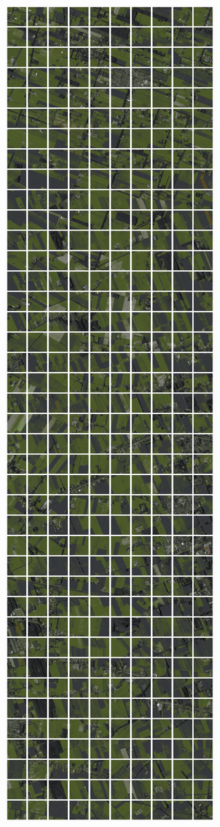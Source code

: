 <html>
<div>
<img src="https://github.com/HakkaTjakka/NL_TILE_MAP/blob/main/18/643/-1053/r.6430.-10530.png" height="44" width="44">
<img src="https://github.com/HakkaTjakka/NL_TILE_MAP/blob/main/18/643/-1053/r.6431.-10530.png" height="44" width="44">
<img src="https://github.com/HakkaTjakka/NL_TILE_MAP/blob/main/18/643/-1053/r.6432.-10530.png" height="44" width="44">
<img src="https://github.com/HakkaTjakka/NL_TILE_MAP/blob/main/18/643/-1053/r.6433.-10530.png" height="44" width="44">
<img src="https://github.com/HakkaTjakka/NL_TILE_MAP/blob/main/18/643/-1053/r.6434.-10530.png" height="44" width="44">
<img src="https://github.com/HakkaTjakka/NL_TILE_MAP/blob/main/18/643/-1053/r.6435.-10530.png" height="44" width="44">
<img src="https://github.com/HakkaTjakka/NL_TILE_MAP/blob/main/18/643/-1053/r.6436.-10530.png" height="44" width="44">
<img src="https://github.com/HakkaTjakka/NL_TILE_MAP/blob/main/18/643/-1053/r.6437.-10530.png" height="44" width="44">
<img src="https://github.com/HakkaTjakka/NL_TILE_MAP/blob/main/18/643/-1053/r.6438.-10530.png" height="44" width="44">
<img src="https://github.com/HakkaTjakka/NL_TILE_MAP/blob/main/18/643/-1053/r.6439.-10530.png" height="44" width="44">
<img src="https://github.com/HakkaTjakka/NL_TILE_MAP/blob/main/18/644/-1053/r.6440.-10530.png" height="44" width="44">
<img src="https://github.com/HakkaTjakka/NL_TILE_MAP/blob/main/18/644/-1053/r.6441.-10530.png" height="44" width="44">
<img src="https://github.com/HakkaTjakka/NL_TILE_MAP/blob/main/18/644/-1053/r.6442.-10530.png" height="44" width="44">
<img src="https://github.com/HakkaTjakka/NL_TILE_MAP/blob/main/18/644/-1053/r.6443.-10530.png" height="44" width="44">
<img src="https://github.com/HakkaTjakka/NL_TILE_MAP/blob/main/18/644/-1053/r.6444.-10530.png" height="44" width="44">
<img src="https://github.com/HakkaTjakka/NL_TILE_MAP/blob/main/18/644/-1053/r.6445.-10530.png" height="44" width="44">
<img src="https://github.com/HakkaTjakka/NL_TILE_MAP/blob/main/18/644/-1053/r.6446.-10530.png" height="44" width="44">
<img src="https://github.com/HakkaTjakka/NL_TILE_MAP/blob/main/18/644/-1053/r.6447.-10530.png" height="44" width="44">
<img src="https://github.com/HakkaTjakka/NL_TILE_MAP/blob/main/18/644/-1053/r.6448.-10530.png" height="44" width="44">
<img src="https://github.com/HakkaTjakka/NL_TILE_MAP/blob/main/18/644/-1053/r.6449.-10530.png" height="44" width="44">
<br>
<img src="https://github.com/HakkaTjakka/NL_TILE_MAP/blob/main/18/643/-1053/r.6430.-10529.png" height="44" width="44">
<img src="https://github.com/HakkaTjakka/NL_TILE_MAP/blob/main/18/643/-1053/r.6431.-10529.png" height="44" width="44">
<img src="https://github.com/HakkaTjakka/NL_TILE_MAP/blob/main/18/643/-1053/r.6432.-10529.png" height="44" width="44">
<img src="https://github.com/HakkaTjakka/NL_TILE_MAP/blob/main/18/643/-1053/r.6433.-10529.png" height="44" width="44">
<img src="https://github.com/HakkaTjakka/NL_TILE_MAP/blob/main/18/643/-1053/r.6434.-10529.png" height="44" width="44">
<img src="https://github.com/HakkaTjakka/NL_TILE_MAP/blob/main/18/643/-1053/r.6435.-10529.png" height="44" width="44">
<img src="https://github.com/HakkaTjakka/NL_TILE_MAP/blob/main/18/643/-1053/r.6436.-10529.png" height="44" width="44">
<img src="https://github.com/HakkaTjakka/NL_TILE_MAP/blob/main/18/643/-1053/r.6437.-10529.png" height="44" width="44">
<img src="https://github.com/HakkaTjakka/NL_TILE_MAP/blob/main/18/643/-1053/r.6438.-10529.png" height="44" width="44">
<img src="https://github.com/HakkaTjakka/NL_TILE_MAP/blob/main/18/643/-1053/r.6439.-10529.png" height="44" width="44">
<img src="https://github.com/HakkaTjakka/NL_TILE_MAP/blob/main/18/644/-1053/r.6440.-10529.png" height="44" width="44">
<img src="https://github.com/HakkaTjakka/NL_TILE_MAP/blob/main/18/644/-1053/r.6441.-10529.png" height="44" width="44">
<img src="https://github.com/HakkaTjakka/NL_TILE_MAP/blob/main/18/644/-1053/r.6442.-10529.png" height="44" width="44">
<img src="https://github.com/HakkaTjakka/NL_TILE_MAP/blob/main/18/644/-1053/r.6443.-10529.png" height="44" width="44">
<img src="https://github.com/HakkaTjakka/NL_TILE_MAP/blob/main/18/644/-1053/r.6444.-10529.png" height="44" width="44">
<img src="https://github.com/HakkaTjakka/NL_TILE_MAP/blob/main/18/644/-1053/r.6445.-10529.png" height="44" width="44">
<img src="https://github.com/HakkaTjakka/NL_TILE_MAP/blob/main/18/644/-1053/r.6446.-10529.png" height="44" width="44">
<img src="https://github.com/HakkaTjakka/NL_TILE_MAP/blob/main/18/644/-1053/r.6447.-10529.png" height="44" width="44">
<img src="https://github.com/HakkaTjakka/NL_TILE_MAP/blob/main/18/644/-1053/r.6448.-10529.png" height="44" width="44">
<img src="https://github.com/HakkaTjakka/NL_TILE_MAP/blob/main/18/644/-1053/r.6449.-10529.png" height="44" width="44">
<br>
<img src="https://github.com/HakkaTjakka/NL_TILE_MAP/blob/main/18/643/-1053/r.6430.-10528.png" height="44" width="44">
<img src="https://github.com/HakkaTjakka/NL_TILE_MAP/blob/main/18/643/-1053/r.6431.-10528.png" height="44" width="44">
<img src="https://github.com/HakkaTjakka/NL_TILE_MAP/blob/main/18/643/-1053/r.6432.-10528.png" height="44" width="44">
<img src="https://github.com/HakkaTjakka/NL_TILE_MAP/blob/main/18/643/-1053/r.6433.-10528.png" height="44" width="44">
<img src="https://github.com/HakkaTjakka/NL_TILE_MAP/blob/main/18/643/-1053/r.6434.-10528.png" height="44" width="44">
<img src="https://github.com/HakkaTjakka/NL_TILE_MAP/blob/main/18/643/-1053/r.6435.-10528.png" height="44" width="44">
<img src="https://github.com/HakkaTjakka/NL_TILE_MAP/blob/main/18/643/-1053/r.6436.-10528.png" height="44" width="44">
<img src="https://github.com/HakkaTjakka/NL_TILE_MAP/blob/main/18/643/-1053/r.6437.-10528.png" height="44" width="44">
<img src="https://github.com/HakkaTjakka/NL_TILE_MAP/blob/main/18/643/-1053/r.6438.-10528.png" height="44" width="44">
<img src="https://github.com/HakkaTjakka/NL_TILE_MAP/blob/main/18/643/-1053/r.6439.-10528.png" height="44" width="44">
<img src="https://github.com/HakkaTjakka/NL_TILE_MAP/blob/main/18/644/-1053/r.6440.-10528.png" height="44" width="44">
<img src="https://github.com/HakkaTjakka/NL_TILE_MAP/blob/main/18/644/-1053/r.6441.-10528.png" height="44" width="44">
<img src="https://github.com/HakkaTjakka/NL_TILE_MAP/blob/main/18/644/-1053/r.6442.-10528.png" height="44" width="44">
<img src="https://github.com/HakkaTjakka/NL_TILE_MAP/blob/main/18/644/-1053/r.6443.-10528.png" height="44" width="44">
<img src="https://github.com/HakkaTjakka/NL_TILE_MAP/blob/main/18/644/-1053/r.6444.-10528.png" height="44" width="44">
<img src="https://github.com/HakkaTjakka/NL_TILE_MAP/blob/main/18/644/-1053/r.6445.-10528.png" height="44" width="44">
<img src="https://github.com/HakkaTjakka/NL_TILE_MAP/blob/main/18/644/-1053/r.6446.-10528.png" height="44" width="44">
<img src="https://github.com/HakkaTjakka/NL_TILE_MAP/blob/main/18/644/-1053/r.6447.-10528.png" height="44" width="44">
<img src="https://github.com/HakkaTjakka/NL_TILE_MAP/blob/main/18/644/-1053/r.6448.-10528.png" height="44" width="44">
<img src="https://github.com/HakkaTjakka/NL_TILE_MAP/blob/main/18/644/-1053/r.6449.-10528.png" height="44" width="44">
<br>
<img src="https://github.com/HakkaTjakka/NL_TILE_MAP/blob/main/18/643/-1053/r.6430.-10527.png" height="44" width="44">
<img src="https://github.com/HakkaTjakka/NL_TILE_MAP/blob/main/18/643/-1053/r.6431.-10527.png" height="44" width="44">
<img src="https://github.com/HakkaTjakka/NL_TILE_MAP/blob/main/18/643/-1053/r.6432.-10527.png" height="44" width="44">
<img src="https://github.com/HakkaTjakka/NL_TILE_MAP/blob/main/18/643/-1053/r.6433.-10527.png" height="44" width="44">
<img src="https://github.com/HakkaTjakka/NL_TILE_MAP/blob/main/18/643/-1053/r.6434.-10527.png" height="44" width="44">
<img src="https://github.com/HakkaTjakka/NL_TILE_MAP/blob/main/18/643/-1053/r.6435.-10527.png" height="44" width="44">
<img src="https://github.com/HakkaTjakka/NL_TILE_MAP/blob/main/18/643/-1053/r.6436.-10527.png" height="44" width="44">
<img src="https://github.com/HakkaTjakka/NL_TILE_MAP/blob/main/18/643/-1053/r.6437.-10527.png" height="44" width="44">
<img src="https://github.com/HakkaTjakka/NL_TILE_MAP/blob/main/18/643/-1053/r.6438.-10527.png" height="44" width="44">
<img src="https://github.com/HakkaTjakka/NL_TILE_MAP/blob/main/18/643/-1053/r.6439.-10527.png" height="44" width="44">
<img src="https://github.com/HakkaTjakka/NL_TILE_MAP/blob/main/18/644/-1053/r.6440.-10527.png" height="44" width="44">
<img src="https://github.com/HakkaTjakka/NL_TILE_MAP/blob/main/18/644/-1053/r.6441.-10527.png" height="44" width="44">
<img src="https://github.com/HakkaTjakka/NL_TILE_MAP/blob/main/18/644/-1053/r.6442.-10527.png" height="44" width="44">
<img src="https://github.com/HakkaTjakka/NL_TILE_MAP/blob/main/18/644/-1053/r.6443.-10527.png" height="44" width="44">
<img src="https://github.com/HakkaTjakka/NL_TILE_MAP/blob/main/18/644/-1053/r.6444.-10527.png" height="44" width="44">
<img src="https://github.com/HakkaTjakka/NL_TILE_MAP/blob/main/18/644/-1053/r.6445.-10527.png" height="44" width="44">
<img src="https://github.com/HakkaTjakka/NL_TILE_MAP/blob/main/18/644/-1053/r.6446.-10527.png" height="44" width="44">
<img src="https://github.com/HakkaTjakka/NL_TILE_MAP/blob/main/18/644/-1053/r.6447.-10527.png" height="44" width="44">
<img src="https://github.com/HakkaTjakka/NL_TILE_MAP/blob/main/18/644/-1053/r.6448.-10527.png" height="44" width="44">
<img src="https://github.com/HakkaTjakka/NL_TILE_MAP/blob/main/18/644/-1053/r.6449.-10527.png" height="44" width="44">
<br>
<img src="https://github.com/HakkaTjakka/NL_TILE_MAP/blob/main/18/643/-1053/r.6430.-10526.png" height="44" width="44">
<img src="https://github.com/HakkaTjakka/NL_TILE_MAP/blob/main/18/643/-1053/r.6431.-10526.png" height="44" width="44">
<img src="https://github.com/HakkaTjakka/NL_TILE_MAP/blob/main/18/643/-1053/r.6432.-10526.png" height="44" width="44">
<img src="https://github.com/HakkaTjakka/NL_TILE_MAP/blob/main/18/643/-1053/r.6433.-10526.png" height="44" width="44">
<img src="https://github.com/HakkaTjakka/NL_TILE_MAP/blob/main/18/643/-1053/r.6434.-10526.png" height="44" width="44">
<img src="https://github.com/HakkaTjakka/NL_TILE_MAP/blob/main/18/643/-1053/r.6435.-10526.png" height="44" width="44">
<img src="https://github.com/HakkaTjakka/NL_TILE_MAP/blob/main/18/643/-1053/r.6436.-10526.png" height="44" width="44">
<img src="https://github.com/HakkaTjakka/NL_TILE_MAP/blob/main/18/643/-1053/r.6437.-10526.png" height="44" width="44">
<img src="https://github.com/HakkaTjakka/NL_TILE_MAP/blob/main/18/643/-1053/r.6438.-10526.png" height="44" width="44">
<img src="https://github.com/HakkaTjakka/NL_TILE_MAP/blob/main/18/643/-1053/r.6439.-10526.png" height="44" width="44">
<img src="https://github.com/HakkaTjakka/NL_TILE_MAP/blob/main/18/644/-1053/r.6440.-10526.png" height="44" width="44">
<img src="https://github.com/HakkaTjakka/NL_TILE_MAP/blob/main/18/644/-1053/r.6441.-10526.png" height="44" width="44">
<img src="https://github.com/HakkaTjakka/NL_TILE_MAP/blob/main/18/644/-1053/r.6442.-10526.png" height="44" width="44">
<img src="https://github.com/HakkaTjakka/NL_TILE_MAP/blob/main/18/644/-1053/r.6443.-10526.png" height="44" width="44">
<img src="https://github.com/HakkaTjakka/NL_TILE_MAP/blob/main/18/644/-1053/r.6444.-10526.png" height="44" width="44">
<img src="https://github.com/HakkaTjakka/NL_TILE_MAP/blob/main/18/644/-1053/r.6445.-10526.png" height="44" width="44">
<img src="https://github.com/HakkaTjakka/NL_TILE_MAP/blob/main/18/644/-1053/r.6446.-10526.png" height="44" width="44">
<img src="https://github.com/HakkaTjakka/NL_TILE_MAP/blob/main/18/644/-1053/r.6447.-10526.png" height="44" width="44">
<img src="https://github.com/HakkaTjakka/NL_TILE_MAP/blob/main/18/644/-1053/r.6448.-10526.png" height="44" width="44">
<img src="https://github.com/HakkaTjakka/NL_TILE_MAP/blob/main/18/644/-1053/r.6449.-10526.png" height="44" width="44">
<br>
<img src="https://github.com/HakkaTjakka/NL_TILE_MAP/blob/main/18/643/-1053/r.6430.-10525.png" height="44" width="44">
<img src="https://github.com/HakkaTjakka/NL_TILE_MAP/blob/main/18/643/-1053/r.6431.-10525.png" height="44" width="44">
<img src="https://github.com/HakkaTjakka/NL_TILE_MAP/blob/main/18/643/-1053/r.6432.-10525.png" height="44" width="44">
<img src="https://github.com/HakkaTjakka/NL_TILE_MAP/blob/main/18/643/-1053/r.6433.-10525.png" height="44" width="44">
<img src="https://github.com/HakkaTjakka/NL_TILE_MAP/blob/main/18/643/-1053/r.6434.-10525.png" height="44" width="44">
<img src="https://github.com/HakkaTjakka/NL_TILE_MAP/blob/main/18/643/-1053/r.6435.-10525.png" height="44" width="44">
<img src="https://github.com/HakkaTjakka/NL_TILE_MAP/blob/main/18/643/-1053/r.6436.-10525.png" height="44" width="44">
<img src="https://github.com/HakkaTjakka/NL_TILE_MAP/blob/main/18/643/-1053/r.6437.-10525.png" height="44" width="44">
<img src="https://github.com/HakkaTjakka/NL_TILE_MAP/blob/main/18/643/-1053/r.6438.-10525.png" height="44" width="44">
<img src="https://github.com/HakkaTjakka/NL_TILE_MAP/blob/main/18/643/-1053/r.6439.-10525.png" height="44" width="44">
<img src="https://github.com/HakkaTjakka/NL_TILE_MAP/blob/main/18/644/-1053/r.6440.-10525.png" height="44" width="44">
<img src="https://github.com/HakkaTjakka/NL_TILE_MAP/blob/main/18/644/-1053/r.6441.-10525.png" height="44" width="44">
<img src="https://github.com/HakkaTjakka/NL_TILE_MAP/blob/main/18/644/-1053/r.6442.-10525.png" height="44" width="44">
<img src="https://github.com/HakkaTjakka/NL_TILE_MAP/blob/main/18/644/-1053/r.6443.-10525.png" height="44" width="44">
<img src="https://github.com/HakkaTjakka/NL_TILE_MAP/blob/main/18/644/-1053/r.6444.-10525.png" height="44" width="44">
<img src="https://github.com/HakkaTjakka/NL_TILE_MAP/blob/main/18/644/-1053/r.6445.-10525.png" height="44" width="44">
<img src="https://github.com/HakkaTjakka/NL_TILE_MAP/blob/main/18/644/-1053/r.6446.-10525.png" height="44" width="44">
<img src="https://github.com/HakkaTjakka/NL_TILE_MAP/blob/main/18/644/-1053/r.6447.-10525.png" height="44" width="44">
<img src="https://github.com/HakkaTjakka/NL_TILE_MAP/blob/main/18/644/-1053/r.6448.-10525.png" height="44" width="44">
<img src="https://github.com/HakkaTjakka/NL_TILE_MAP/blob/main/18/644/-1053/r.6449.-10525.png" height="44" width="44">
<br>
<img src="https://github.com/HakkaTjakka/NL_TILE_MAP/blob/main/18/643/-1053/r.6430.-10524.png" height="44" width="44">
<img src="https://github.com/HakkaTjakka/NL_TILE_MAP/blob/main/18/643/-1053/r.6431.-10524.png" height="44" width="44">
<img src="https://github.com/HakkaTjakka/NL_TILE_MAP/blob/main/18/643/-1053/r.6432.-10524.png" height="44" width="44">
<img src="https://github.com/HakkaTjakka/NL_TILE_MAP/blob/main/18/643/-1053/r.6433.-10524.png" height="44" width="44">
<img src="https://github.com/HakkaTjakka/NL_TILE_MAP/blob/main/18/643/-1053/r.6434.-10524.png" height="44" width="44">
<img src="https://github.com/HakkaTjakka/NL_TILE_MAP/blob/main/18/643/-1053/r.6435.-10524.png" height="44" width="44">
<img src="https://github.com/HakkaTjakka/NL_TILE_MAP/blob/main/18/643/-1053/r.6436.-10524.png" height="44" width="44">
<img src="https://github.com/HakkaTjakka/NL_TILE_MAP/blob/main/18/643/-1053/r.6437.-10524.png" height="44" width="44">
<img src="https://github.com/HakkaTjakka/NL_TILE_MAP/blob/main/18/643/-1053/r.6438.-10524.png" height="44" width="44">
<img src="https://github.com/HakkaTjakka/NL_TILE_MAP/blob/main/18/643/-1053/r.6439.-10524.png" height="44" width="44">
<img src="https://github.com/HakkaTjakka/NL_TILE_MAP/blob/main/18/644/-1053/r.6440.-10524.png" height="44" width="44">
<img src="https://github.com/HakkaTjakka/NL_TILE_MAP/blob/main/18/644/-1053/r.6441.-10524.png" height="44" width="44">
<img src="https://github.com/HakkaTjakka/NL_TILE_MAP/blob/main/18/644/-1053/r.6442.-10524.png" height="44" width="44">
<img src="https://github.com/HakkaTjakka/NL_TILE_MAP/blob/main/18/644/-1053/r.6443.-10524.png" height="44" width="44">
<img src="https://github.com/HakkaTjakka/NL_TILE_MAP/blob/main/18/644/-1053/r.6444.-10524.png" height="44" width="44">
<img src="https://github.com/HakkaTjakka/NL_TILE_MAP/blob/main/18/644/-1053/r.6445.-10524.png" height="44" width="44">
<img src="https://github.com/HakkaTjakka/NL_TILE_MAP/blob/main/18/644/-1053/r.6446.-10524.png" height="44" width="44">
<img src="https://github.com/HakkaTjakka/NL_TILE_MAP/blob/main/18/644/-1053/r.6447.-10524.png" height="44" width="44">
<img src="https://github.com/HakkaTjakka/NL_TILE_MAP/blob/main/18/644/-1053/r.6448.-10524.png" height="44" width="44">
<img src="https://github.com/HakkaTjakka/NL_TILE_MAP/blob/main/18/644/-1053/r.6449.-10524.png" height="44" width="44">
<br>
<img src="https://github.com/HakkaTjakka/NL_TILE_MAP/blob/main/18/643/-1053/r.6430.-10523.png" height="44" width="44">
<img src="https://github.com/HakkaTjakka/NL_TILE_MAP/blob/main/18/643/-1053/r.6431.-10523.png" height="44" width="44">
<img src="https://github.com/HakkaTjakka/NL_TILE_MAP/blob/main/18/643/-1053/r.6432.-10523.png" height="44" width="44">
<img src="https://github.com/HakkaTjakka/NL_TILE_MAP/blob/main/18/643/-1053/r.6433.-10523.png" height="44" width="44">
<img src="https://github.com/HakkaTjakka/NL_TILE_MAP/blob/main/18/643/-1053/r.6434.-10523.png" height="44" width="44">
<img src="https://github.com/HakkaTjakka/NL_TILE_MAP/blob/main/18/643/-1053/r.6435.-10523.png" height="44" width="44">
<img src="https://github.com/HakkaTjakka/NL_TILE_MAP/blob/main/18/643/-1053/r.6436.-10523.png" height="44" width="44">
<img src="https://github.com/HakkaTjakka/NL_TILE_MAP/blob/main/18/643/-1053/r.6437.-10523.png" height="44" width="44">
<img src="https://github.com/HakkaTjakka/NL_TILE_MAP/blob/main/18/643/-1053/r.6438.-10523.png" height="44" width="44">
<img src="https://github.com/HakkaTjakka/NL_TILE_MAP/blob/main/18/643/-1053/r.6439.-10523.png" height="44" width="44">
<img src="https://github.com/HakkaTjakka/NL_TILE_MAP/blob/main/18/644/-1053/r.6440.-10523.png" height="44" width="44">
<img src="https://github.com/HakkaTjakka/NL_TILE_MAP/blob/main/18/644/-1053/r.6441.-10523.png" height="44" width="44">
<img src="https://github.com/HakkaTjakka/NL_TILE_MAP/blob/main/18/644/-1053/r.6442.-10523.png" height="44" width="44">
<img src="https://github.com/HakkaTjakka/NL_TILE_MAP/blob/main/18/644/-1053/r.6443.-10523.png" height="44" width="44">
<img src="https://github.com/HakkaTjakka/NL_TILE_MAP/blob/main/18/644/-1053/r.6444.-10523.png" height="44" width="44">
<img src="https://github.com/HakkaTjakka/NL_TILE_MAP/blob/main/18/644/-1053/r.6445.-10523.png" height="44" width="44">
<img src="https://github.com/HakkaTjakka/NL_TILE_MAP/blob/main/18/644/-1053/r.6446.-10523.png" height="44" width="44">
<img src="https://github.com/HakkaTjakka/NL_TILE_MAP/blob/main/18/644/-1053/r.6447.-10523.png" height="44" width="44">
<img src="https://github.com/HakkaTjakka/NL_TILE_MAP/blob/main/18/644/-1053/r.6448.-10523.png" height="44" width="44">
<img src="https://github.com/HakkaTjakka/NL_TILE_MAP/blob/main/18/644/-1053/r.6449.-10523.png" height="44" width="44">
<br>
<img src="https://github.com/HakkaTjakka/NL_TILE_MAP/blob/main/18/643/-1053/r.6430.-10522.png" height="44" width="44">
<img src="https://github.com/HakkaTjakka/NL_TILE_MAP/blob/main/18/643/-1053/r.6431.-10522.png" height="44" width="44">
<img src="https://github.com/HakkaTjakka/NL_TILE_MAP/blob/main/18/643/-1053/r.6432.-10522.png" height="44" width="44">
<img src="https://github.com/HakkaTjakka/NL_TILE_MAP/blob/main/18/643/-1053/r.6433.-10522.png" height="44" width="44">
<img src="https://github.com/HakkaTjakka/NL_TILE_MAP/blob/main/18/643/-1053/r.6434.-10522.png" height="44" width="44">
<img src="https://github.com/HakkaTjakka/NL_TILE_MAP/blob/main/18/643/-1053/r.6435.-10522.png" height="44" width="44">
<img src="https://github.com/HakkaTjakka/NL_TILE_MAP/blob/main/18/643/-1053/r.6436.-10522.png" height="44" width="44">
<img src="https://github.com/HakkaTjakka/NL_TILE_MAP/blob/main/18/643/-1053/r.6437.-10522.png" height="44" width="44">
<img src="https://github.com/HakkaTjakka/NL_TILE_MAP/blob/main/18/643/-1053/r.6438.-10522.png" height="44" width="44">
<img src="https://github.com/HakkaTjakka/NL_TILE_MAP/blob/main/18/643/-1053/r.6439.-10522.png" height="44" width="44">
<img src="https://github.com/HakkaTjakka/NL_TILE_MAP/blob/main/18/644/-1053/r.6440.-10522.png" height="44" width="44">
<img src="https://github.com/HakkaTjakka/NL_TILE_MAP/blob/main/18/644/-1053/r.6441.-10522.png" height="44" width="44">
<img src="https://github.com/HakkaTjakka/NL_TILE_MAP/blob/main/18/644/-1053/r.6442.-10522.png" height="44" width="44">
<img src="https://github.com/HakkaTjakka/NL_TILE_MAP/blob/main/18/644/-1053/r.6443.-10522.png" height="44" width="44">
<img src="https://github.com/HakkaTjakka/NL_TILE_MAP/blob/main/18/644/-1053/r.6444.-10522.png" height="44" width="44">
<img src="https://github.com/HakkaTjakka/NL_TILE_MAP/blob/main/18/644/-1053/r.6445.-10522.png" height="44" width="44">
<img src="https://github.com/HakkaTjakka/NL_TILE_MAP/blob/main/18/644/-1053/r.6446.-10522.png" height="44" width="44">
<img src="https://github.com/HakkaTjakka/NL_TILE_MAP/blob/main/18/644/-1053/r.6447.-10522.png" height="44" width="44">
<img src="https://github.com/HakkaTjakka/NL_TILE_MAP/blob/main/18/644/-1053/r.6448.-10522.png" height="44" width="44">
<img src="https://github.com/HakkaTjakka/NL_TILE_MAP/blob/main/18/644/-1053/r.6449.-10522.png" height="44" width="44">
<br>
<img src="https://github.com/HakkaTjakka/NL_TILE_MAP/blob/main/18/643/-1053/r.6430.-10521.png" height="44" width="44">
<img src="https://github.com/HakkaTjakka/NL_TILE_MAP/blob/main/18/643/-1053/r.6431.-10521.png" height="44" width="44">
<img src="https://github.com/HakkaTjakka/NL_TILE_MAP/blob/main/18/643/-1053/r.6432.-10521.png" height="44" width="44">
<img src="https://github.com/HakkaTjakka/NL_TILE_MAP/blob/main/18/643/-1053/r.6433.-10521.png" height="44" width="44">
<img src="https://github.com/HakkaTjakka/NL_TILE_MAP/blob/main/18/643/-1053/r.6434.-10521.png" height="44" width="44">
<img src="https://github.com/HakkaTjakka/NL_TILE_MAP/blob/main/18/643/-1053/r.6435.-10521.png" height="44" width="44">
<img src="https://github.com/HakkaTjakka/NL_TILE_MAP/blob/main/18/643/-1053/r.6436.-10521.png" height="44" width="44">
<img src="https://github.com/HakkaTjakka/NL_TILE_MAP/blob/main/18/643/-1053/r.6437.-10521.png" height="44" width="44">
<img src="https://github.com/HakkaTjakka/NL_TILE_MAP/blob/main/18/643/-1053/r.6438.-10521.png" height="44" width="44">
<img src="https://github.com/HakkaTjakka/NL_TILE_MAP/blob/main/18/643/-1053/r.6439.-10521.png" height="44" width="44">
<img src="https://github.com/HakkaTjakka/NL_TILE_MAP/blob/main/18/644/-1053/r.6440.-10521.png" height="44" width="44">
<img src="https://github.com/HakkaTjakka/NL_TILE_MAP/blob/main/18/644/-1053/r.6441.-10521.png" height="44" width="44">
<img src="https://github.com/HakkaTjakka/NL_TILE_MAP/blob/main/18/644/-1053/r.6442.-10521.png" height="44" width="44">
<img src="https://github.com/HakkaTjakka/NL_TILE_MAP/blob/main/18/644/-1053/r.6443.-10521.png" height="44" width="44">
<img src="https://github.com/HakkaTjakka/NL_TILE_MAP/blob/main/18/644/-1053/r.6444.-10521.png" height="44" width="44">
<img src="https://github.com/HakkaTjakka/NL_TILE_MAP/blob/main/18/644/-1053/r.6445.-10521.png" height="44" width="44">
<img src="https://github.com/HakkaTjakka/NL_TILE_MAP/blob/main/18/644/-1053/r.6446.-10521.png" height="44" width="44">
<img src="https://github.com/HakkaTjakka/NL_TILE_MAP/blob/main/18/644/-1053/r.6447.-10521.png" height="44" width="44">
<img src="https://github.com/HakkaTjakka/NL_TILE_MAP/blob/main/18/644/-1053/r.6448.-10521.png" height="44" width="44">
<img src="https://github.com/HakkaTjakka/NL_TILE_MAP/blob/main/18/644/-1053/r.6449.-10521.png" height="44" width="44">
<br>
<img src="https://github.com/HakkaTjakka/NL_TILE_MAP/blob/main/18/643/-1052/r.6430.-10520.png" height="44" width="44">
<img src="https://github.com/HakkaTjakka/NL_TILE_MAP/blob/main/18/643/-1052/r.6431.-10520.png" height="44" width="44">
<img src="https://github.com/HakkaTjakka/NL_TILE_MAP/blob/main/18/643/-1052/r.6432.-10520.png" height="44" width="44">
<img src="https://github.com/HakkaTjakka/NL_TILE_MAP/blob/main/18/643/-1052/r.6433.-10520.png" height="44" width="44">
<img src="https://github.com/HakkaTjakka/NL_TILE_MAP/blob/main/18/643/-1052/r.6434.-10520.png" height="44" width="44">
<img src="https://github.com/HakkaTjakka/NL_TILE_MAP/blob/main/18/643/-1052/r.6435.-10520.png" height="44" width="44">
<img src="https://github.com/HakkaTjakka/NL_TILE_MAP/blob/main/18/643/-1052/r.6436.-10520.png" height="44" width="44">
<img src="https://github.com/HakkaTjakka/NL_TILE_MAP/blob/main/18/643/-1052/r.6437.-10520.png" height="44" width="44">
<img src="https://github.com/HakkaTjakka/NL_TILE_MAP/blob/main/18/643/-1052/r.6438.-10520.png" height="44" width="44">
<img src="https://github.com/HakkaTjakka/NL_TILE_MAP/blob/main/18/643/-1052/r.6439.-10520.png" height="44" width="44">
<img src="https://github.com/HakkaTjakka/NL_TILE_MAP/blob/main/18/644/-1052/r.6440.-10520.png" height="44" width="44">
<img src="https://github.com/HakkaTjakka/NL_TILE_MAP/blob/main/18/644/-1052/r.6441.-10520.png" height="44" width="44">
<img src="https://github.com/HakkaTjakka/NL_TILE_MAP/blob/main/18/644/-1052/r.6442.-10520.png" height="44" width="44">
<img src="https://github.com/HakkaTjakka/NL_TILE_MAP/blob/main/18/644/-1052/r.6443.-10520.png" height="44" width="44">
<img src="https://github.com/HakkaTjakka/NL_TILE_MAP/blob/main/18/644/-1052/r.6444.-10520.png" height="44" width="44">
<img src="https://github.com/HakkaTjakka/NL_TILE_MAP/blob/main/18/644/-1052/r.6445.-10520.png" height="44" width="44">
<img src="https://github.com/HakkaTjakka/NL_TILE_MAP/blob/main/18/644/-1052/r.6446.-10520.png" height="44" width="44">
<img src="https://github.com/HakkaTjakka/NL_TILE_MAP/blob/main/18/644/-1052/r.6447.-10520.png" height="44" width="44">
<img src="https://github.com/HakkaTjakka/NL_TILE_MAP/blob/main/18/644/-1052/r.6448.-10520.png" height="44" width="44">
<img src="https://github.com/HakkaTjakka/NL_TILE_MAP/blob/main/18/644/-1052/r.6449.-10520.png" height="44" width="44">
<br>
<img src="https://github.com/HakkaTjakka/NL_TILE_MAP/blob/main/18/643/-1052/r.6430.-10519.png" height="44" width="44">
<img src="https://github.com/HakkaTjakka/NL_TILE_MAP/blob/main/18/643/-1052/r.6431.-10519.png" height="44" width="44">
<img src="https://github.com/HakkaTjakka/NL_TILE_MAP/blob/main/18/643/-1052/r.6432.-10519.png" height="44" width="44">
<img src="https://github.com/HakkaTjakka/NL_TILE_MAP/blob/main/18/643/-1052/r.6433.-10519.png" height="44" width="44">
<img src="https://github.com/HakkaTjakka/NL_TILE_MAP/blob/main/18/643/-1052/r.6434.-10519.png" height="44" width="44">
<img src="https://github.com/HakkaTjakka/NL_TILE_MAP/blob/main/18/643/-1052/r.6435.-10519.png" height="44" width="44">
<img src="https://github.com/HakkaTjakka/NL_TILE_MAP/blob/main/18/643/-1052/r.6436.-10519.png" height="44" width="44">
<img src="https://github.com/HakkaTjakka/NL_TILE_MAP/blob/main/18/643/-1052/r.6437.-10519.png" height="44" width="44">
<img src="https://github.com/HakkaTjakka/NL_TILE_MAP/blob/main/18/643/-1052/r.6438.-10519.png" height="44" width="44">
<img src="https://github.com/HakkaTjakka/NL_TILE_MAP/blob/main/18/643/-1052/r.6439.-10519.png" height="44" width="44">
<img src="https://github.com/HakkaTjakka/NL_TILE_MAP/blob/main/18/644/-1052/r.6440.-10519.png" height="44" width="44">
<img src="https://github.com/HakkaTjakka/NL_TILE_MAP/blob/main/18/644/-1052/r.6441.-10519.png" height="44" width="44">
<img src="https://github.com/HakkaTjakka/NL_TILE_MAP/blob/main/18/644/-1052/r.6442.-10519.png" height="44" width="44">
<img src="https://github.com/HakkaTjakka/NL_TILE_MAP/blob/main/18/644/-1052/r.6443.-10519.png" height="44" width="44">
<img src="https://github.com/HakkaTjakka/NL_TILE_MAP/blob/main/18/644/-1052/r.6444.-10519.png" height="44" width="44">
<img src="https://github.com/HakkaTjakka/NL_TILE_MAP/blob/main/18/644/-1052/r.6445.-10519.png" height="44" width="44">
<img src="https://github.com/HakkaTjakka/NL_TILE_MAP/blob/main/18/644/-1052/r.6446.-10519.png" height="44" width="44">
<img src="https://github.com/HakkaTjakka/NL_TILE_MAP/blob/main/18/644/-1052/r.6447.-10519.png" height="44" width="44">
<img src="https://github.com/HakkaTjakka/NL_TILE_MAP/blob/main/18/644/-1052/r.6448.-10519.png" height="44" width="44">
<img src="https://github.com/HakkaTjakka/NL_TILE_MAP/blob/main/18/644/-1052/r.6449.-10519.png" height="44" width="44">
<br>
<img src="https://github.com/HakkaTjakka/NL_TILE_MAP/blob/main/18/643/-1052/r.6430.-10518.png" height="44" width="44">
<img src="https://github.com/HakkaTjakka/NL_TILE_MAP/blob/main/18/643/-1052/r.6431.-10518.png" height="44" width="44">
<img src="https://github.com/HakkaTjakka/NL_TILE_MAP/blob/main/18/643/-1052/r.6432.-10518.png" height="44" width="44">
<img src="https://github.com/HakkaTjakka/NL_TILE_MAP/blob/main/18/643/-1052/r.6433.-10518.png" height="44" width="44">
<img src="https://github.com/HakkaTjakka/NL_TILE_MAP/blob/main/18/643/-1052/r.6434.-10518.png" height="44" width="44">
<img src="https://github.com/HakkaTjakka/NL_TILE_MAP/blob/main/18/643/-1052/r.6435.-10518.png" height="44" width="44">
<img src="https://github.com/HakkaTjakka/NL_TILE_MAP/blob/main/18/643/-1052/r.6436.-10518.png" height="44" width="44">
<img src="https://github.com/HakkaTjakka/NL_TILE_MAP/blob/main/18/643/-1052/r.6437.-10518.png" height="44" width="44">
<img src="https://github.com/HakkaTjakka/NL_TILE_MAP/blob/main/18/643/-1052/r.6438.-10518.png" height="44" width="44">
<img src="https://github.com/HakkaTjakka/NL_TILE_MAP/blob/main/18/643/-1052/r.6439.-10518.png" height="44" width="44">
<img src="https://github.com/HakkaTjakka/NL_TILE_MAP/blob/main/18/644/-1052/r.6440.-10518.png" height="44" width="44">
<img src="https://github.com/HakkaTjakka/NL_TILE_MAP/blob/main/18/644/-1052/r.6441.-10518.png" height="44" width="44">
<img src="https://github.com/HakkaTjakka/NL_TILE_MAP/blob/main/18/644/-1052/r.6442.-10518.png" height="44" width="44">
<img src="https://github.com/HakkaTjakka/NL_TILE_MAP/blob/main/18/644/-1052/r.6443.-10518.png" height="44" width="44">
<img src="https://github.com/HakkaTjakka/NL_TILE_MAP/blob/main/18/644/-1052/r.6444.-10518.png" height="44" width="44">
<img src="https://github.com/HakkaTjakka/NL_TILE_MAP/blob/main/18/644/-1052/r.6445.-10518.png" height="44" width="44">
<img src="https://github.com/HakkaTjakka/NL_TILE_MAP/blob/main/18/644/-1052/r.6446.-10518.png" height="44" width="44">
<img src="https://github.com/HakkaTjakka/NL_TILE_MAP/blob/main/18/644/-1052/r.6447.-10518.png" height="44" width="44">
<img src="https://github.com/HakkaTjakka/NL_TILE_MAP/blob/main/18/644/-1052/r.6448.-10518.png" height="44" width="44">
<img src="https://github.com/HakkaTjakka/NL_TILE_MAP/blob/main/18/644/-1052/r.6449.-10518.png" height="44" width="44">
<br>
<img src="https://github.com/HakkaTjakka/NL_TILE_MAP/blob/main/18/643/-1052/r.6430.-10517.png" height="44" width="44">
<img src="https://github.com/HakkaTjakka/NL_TILE_MAP/blob/main/18/643/-1052/r.6431.-10517.png" height="44" width="44">
<img src="https://github.com/HakkaTjakka/NL_TILE_MAP/blob/main/18/643/-1052/r.6432.-10517.png" height="44" width="44">
<img src="https://github.com/HakkaTjakka/NL_TILE_MAP/blob/main/18/643/-1052/r.6433.-10517.png" height="44" width="44">
<img src="https://github.com/HakkaTjakka/NL_TILE_MAP/blob/main/18/643/-1052/r.6434.-10517.png" height="44" width="44">
<img src="https://github.com/HakkaTjakka/NL_TILE_MAP/blob/main/18/643/-1052/r.6435.-10517.png" height="44" width="44">
<img src="https://github.com/HakkaTjakka/NL_TILE_MAP/blob/main/18/643/-1052/r.6436.-10517.png" height="44" width="44">
<img src="https://github.com/HakkaTjakka/NL_TILE_MAP/blob/main/18/643/-1052/r.6437.-10517.png" height="44" width="44">
<img src="https://github.com/HakkaTjakka/NL_TILE_MAP/blob/main/18/643/-1052/r.6438.-10517.png" height="44" width="44">
<img src="https://github.com/HakkaTjakka/NL_TILE_MAP/blob/main/18/643/-1052/r.6439.-10517.png" height="44" width="44">
<img src="https://github.com/HakkaTjakka/NL_TILE_MAP/blob/main/18/644/-1052/r.6440.-10517.png" height="44" width="44">
<img src="https://github.com/HakkaTjakka/NL_TILE_MAP/blob/main/18/644/-1052/r.6441.-10517.png" height="44" width="44">
<img src="https://github.com/HakkaTjakka/NL_TILE_MAP/blob/main/18/644/-1052/r.6442.-10517.png" height="44" width="44">
<img src="https://github.com/HakkaTjakka/NL_TILE_MAP/blob/main/18/644/-1052/r.6443.-10517.png" height="44" width="44">
<img src="https://github.com/HakkaTjakka/NL_TILE_MAP/blob/main/18/644/-1052/r.6444.-10517.png" height="44" width="44">
<img src="https://github.com/HakkaTjakka/NL_TILE_MAP/blob/main/18/644/-1052/r.6445.-10517.png" height="44" width="44">
<img src="https://github.com/HakkaTjakka/NL_TILE_MAP/blob/main/18/644/-1052/r.6446.-10517.png" height="44" width="44">
<img src="https://github.com/HakkaTjakka/NL_TILE_MAP/blob/main/18/644/-1052/r.6447.-10517.png" height="44" width="44">
<img src="https://github.com/HakkaTjakka/NL_TILE_MAP/blob/main/18/644/-1052/r.6448.-10517.png" height="44" width="44">
<img src="https://github.com/HakkaTjakka/NL_TILE_MAP/blob/main/18/644/-1052/r.6449.-10517.png" height="44" width="44">
<br>
<img src="https://github.com/HakkaTjakka/NL_TILE_MAP/blob/main/18/643/-1052/r.6430.-10516.png" height="44" width="44">
<img src="https://github.com/HakkaTjakka/NL_TILE_MAP/blob/main/18/643/-1052/r.6431.-10516.png" height="44" width="44">
<img src="https://github.com/HakkaTjakka/NL_TILE_MAP/blob/main/18/643/-1052/r.6432.-10516.png" height="44" width="44">
<img src="https://github.com/HakkaTjakka/NL_TILE_MAP/blob/main/18/643/-1052/r.6433.-10516.png" height="44" width="44">
<img src="https://github.com/HakkaTjakka/NL_TILE_MAP/blob/main/18/643/-1052/r.6434.-10516.png" height="44" width="44">
<img src="https://github.com/HakkaTjakka/NL_TILE_MAP/blob/main/18/643/-1052/r.6435.-10516.png" height="44" width="44">
<img src="https://github.com/HakkaTjakka/NL_TILE_MAP/blob/main/18/643/-1052/r.6436.-10516.png" height="44" width="44">
<img src="https://github.com/HakkaTjakka/NL_TILE_MAP/blob/main/18/643/-1052/r.6437.-10516.png" height="44" width="44">
<img src="https://github.com/HakkaTjakka/NL_TILE_MAP/blob/main/18/643/-1052/r.6438.-10516.png" height="44" width="44">
<img src="https://github.com/HakkaTjakka/NL_TILE_MAP/blob/main/18/643/-1052/r.6439.-10516.png" height="44" width="44">
<img src="https://github.com/HakkaTjakka/NL_TILE_MAP/blob/main/18/644/-1052/r.6440.-10516.png" height="44" width="44">
<img src="https://github.com/HakkaTjakka/NL_TILE_MAP/blob/main/18/644/-1052/r.6441.-10516.png" height="44" width="44">
<img src="https://github.com/HakkaTjakka/NL_TILE_MAP/blob/main/18/644/-1052/r.6442.-10516.png" height="44" width="44">
<img src="https://github.com/HakkaTjakka/NL_TILE_MAP/blob/main/18/644/-1052/r.6443.-10516.png" height="44" width="44">
<img src="https://github.com/HakkaTjakka/NL_TILE_MAP/blob/main/18/644/-1052/r.6444.-10516.png" height="44" width="44">
<img src="https://github.com/HakkaTjakka/NL_TILE_MAP/blob/main/18/644/-1052/r.6445.-10516.png" height="44" width="44">
<img src="https://github.com/HakkaTjakka/NL_TILE_MAP/blob/main/18/644/-1052/r.6446.-10516.png" height="44" width="44">
<img src="https://github.com/HakkaTjakka/NL_TILE_MAP/blob/main/18/644/-1052/r.6447.-10516.png" height="44" width="44">
<img src="https://github.com/HakkaTjakka/NL_TILE_MAP/blob/main/18/644/-1052/r.6448.-10516.png" height="44" width="44">
<img src="https://github.com/HakkaTjakka/NL_TILE_MAP/blob/main/18/644/-1052/r.6449.-10516.png" height="44" width="44">
<br>
<img src="https://github.com/HakkaTjakka/NL_TILE_MAP/blob/main/18/643/-1052/r.6430.-10515.png" height="44" width="44">
<img src="https://github.com/HakkaTjakka/NL_TILE_MAP/blob/main/18/643/-1052/r.6431.-10515.png" height="44" width="44">
<img src="https://github.com/HakkaTjakka/NL_TILE_MAP/blob/main/18/643/-1052/r.6432.-10515.png" height="44" width="44">
<img src="https://github.com/HakkaTjakka/NL_TILE_MAP/blob/main/18/643/-1052/r.6433.-10515.png" height="44" width="44">
<img src="https://github.com/HakkaTjakka/NL_TILE_MAP/blob/main/18/643/-1052/r.6434.-10515.png" height="44" width="44">
<img src="https://github.com/HakkaTjakka/NL_TILE_MAP/blob/main/18/643/-1052/r.6435.-10515.png" height="44" width="44">
<img src="https://github.com/HakkaTjakka/NL_TILE_MAP/blob/main/18/643/-1052/r.6436.-10515.png" height="44" width="44">
<img src="https://github.com/HakkaTjakka/NL_TILE_MAP/blob/main/18/643/-1052/r.6437.-10515.png" height="44" width="44">
<img src="https://github.com/HakkaTjakka/NL_TILE_MAP/blob/main/18/643/-1052/r.6438.-10515.png" height="44" width="44">
<img src="https://github.com/HakkaTjakka/NL_TILE_MAP/blob/main/18/643/-1052/r.6439.-10515.png" height="44" width="44">
<img src="https://github.com/HakkaTjakka/NL_TILE_MAP/blob/main/18/644/-1052/r.6440.-10515.png" height="44" width="44">
<img src="https://github.com/HakkaTjakka/NL_TILE_MAP/blob/main/18/644/-1052/r.6441.-10515.png" height="44" width="44">
<img src="https://github.com/HakkaTjakka/NL_TILE_MAP/blob/main/18/644/-1052/r.6442.-10515.png" height="44" width="44">
<img src="https://github.com/HakkaTjakka/NL_TILE_MAP/blob/main/18/644/-1052/r.6443.-10515.png" height="44" width="44">
<img src="https://github.com/HakkaTjakka/NL_TILE_MAP/blob/main/18/644/-1052/r.6444.-10515.png" height="44" width="44">
<img src="https://github.com/HakkaTjakka/NL_TILE_MAP/blob/main/18/644/-1052/r.6445.-10515.png" height="44" width="44">
<img src="https://github.com/HakkaTjakka/NL_TILE_MAP/blob/main/18/644/-1052/r.6446.-10515.png" height="44" width="44">
<img src="https://github.com/HakkaTjakka/NL_TILE_MAP/blob/main/18/644/-1052/r.6447.-10515.png" height="44" width="44">
<img src="https://github.com/HakkaTjakka/NL_TILE_MAP/blob/main/18/644/-1052/r.6448.-10515.png" height="44" width="44">
<img src="https://github.com/HakkaTjakka/NL_TILE_MAP/blob/main/18/644/-1052/r.6449.-10515.png" height="44" width="44">
<br>
<img src="https://github.com/HakkaTjakka/NL_TILE_MAP/blob/main/18/643/-1052/r.6430.-10514.png" height="44" width="44">
<img src="https://github.com/HakkaTjakka/NL_TILE_MAP/blob/main/18/643/-1052/r.6431.-10514.png" height="44" width="44">
<img src="https://github.com/HakkaTjakka/NL_TILE_MAP/blob/main/18/643/-1052/r.6432.-10514.png" height="44" width="44">
<img src="https://github.com/HakkaTjakka/NL_TILE_MAP/blob/main/18/643/-1052/r.6433.-10514.png" height="44" width="44">
<img src="https://github.com/HakkaTjakka/NL_TILE_MAP/blob/main/18/643/-1052/r.6434.-10514.png" height="44" width="44">
<img src="https://github.com/HakkaTjakka/NL_TILE_MAP/blob/main/18/643/-1052/r.6435.-10514.png" height="44" width="44">
<img src="https://github.com/HakkaTjakka/NL_TILE_MAP/blob/main/18/643/-1052/r.6436.-10514.png" height="44" width="44">
<img src="https://github.com/HakkaTjakka/NL_TILE_MAP/blob/main/18/643/-1052/r.6437.-10514.png" height="44" width="44">
<img src="https://github.com/HakkaTjakka/NL_TILE_MAP/blob/main/18/643/-1052/r.6438.-10514.png" height="44" width="44">
<img src="https://github.com/HakkaTjakka/NL_TILE_MAP/blob/main/18/643/-1052/r.6439.-10514.png" height="44" width="44">
<img src="https://github.com/HakkaTjakka/NL_TILE_MAP/blob/main/18/644/-1052/r.6440.-10514.png" height="44" width="44">
<img src="https://github.com/HakkaTjakka/NL_TILE_MAP/blob/main/18/644/-1052/r.6441.-10514.png" height="44" width="44">
<img src="https://github.com/HakkaTjakka/NL_TILE_MAP/blob/main/18/644/-1052/r.6442.-10514.png" height="44" width="44">
<img src="https://github.com/HakkaTjakka/NL_TILE_MAP/blob/main/18/644/-1052/r.6443.-10514.png" height="44" width="44">
<img src="https://github.com/HakkaTjakka/NL_TILE_MAP/blob/main/18/644/-1052/r.6444.-10514.png" height="44" width="44">
<img src="https://github.com/HakkaTjakka/NL_TILE_MAP/blob/main/18/644/-1052/r.6445.-10514.png" height="44" width="44">
<img src="https://github.com/HakkaTjakka/NL_TILE_MAP/blob/main/18/644/-1052/r.6446.-10514.png" height="44" width="44">
<img src="https://github.com/HakkaTjakka/NL_TILE_MAP/blob/main/18/644/-1052/r.6447.-10514.png" height="44" width="44">
<img src="https://github.com/HakkaTjakka/NL_TILE_MAP/blob/main/18/644/-1052/r.6448.-10514.png" height="44" width="44">
<img src="https://github.com/HakkaTjakka/NL_TILE_MAP/blob/main/18/644/-1052/r.6449.-10514.png" height="44" width="44">
<br>
<img src="https://github.com/HakkaTjakka/NL_TILE_MAP/blob/main/18/643/-1052/r.6430.-10513.png" height="44" width="44">
<img src="https://github.com/HakkaTjakka/NL_TILE_MAP/blob/main/18/643/-1052/r.6431.-10513.png" height="44" width="44">
<img src="https://github.com/HakkaTjakka/NL_TILE_MAP/blob/main/18/643/-1052/r.6432.-10513.png" height="44" width="44">
<img src="https://github.com/HakkaTjakka/NL_TILE_MAP/blob/main/18/643/-1052/r.6433.-10513.png" height="44" width="44">
<img src="https://github.com/HakkaTjakka/NL_TILE_MAP/blob/main/18/643/-1052/r.6434.-10513.png" height="44" width="44">
<img src="https://github.com/HakkaTjakka/NL_TILE_MAP/blob/main/18/643/-1052/r.6435.-10513.png" height="44" width="44">
<img src="https://github.com/HakkaTjakka/NL_TILE_MAP/blob/main/18/643/-1052/r.6436.-10513.png" height="44" width="44">
<img src="https://github.com/HakkaTjakka/NL_TILE_MAP/blob/main/18/643/-1052/r.6437.-10513.png" height="44" width="44">
<img src="https://github.com/HakkaTjakka/NL_TILE_MAP/blob/main/18/643/-1052/r.6438.-10513.png" height="44" width="44">
<img src="https://github.com/HakkaTjakka/NL_TILE_MAP/blob/main/18/643/-1052/r.6439.-10513.png" height="44" width="44">
<img src="https://github.com/HakkaTjakka/NL_TILE_MAP/blob/main/18/644/-1052/r.6440.-10513.png" height="44" width="44">
<img src="https://github.com/HakkaTjakka/NL_TILE_MAP/blob/main/18/644/-1052/r.6441.-10513.png" height="44" width="44">
<img src="https://github.com/HakkaTjakka/NL_TILE_MAP/blob/main/18/644/-1052/r.6442.-10513.png" height="44" width="44">
<img src="https://github.com/HakkaTjakka/NL_TILE_MAP/blob/main/18/644/-1052/r.6443.-10513.png" height="44" width="44">
<img src="https://github.com/HakkaTjakka/NL_TILE_MAP/blob/main/18/644/-1052/r.6444.-10513.png" height="44" width="44">
<img src="https://github.com/HakkaTjakka/NL_TILE_MAP/blob/main/18/644/-1052/r.6445.-10513.png" height="44" width="44">
<img src="https://github.com/HakkaTjakka/NL_TILE_MAP/blob/main/18/644/-1052/r.6446.-10513.png" height="44" width="44">
<img src="https://github.com/HakkaTjakka/NL_TILE_MAP/blob/main/18/644/-1052/r.6447.-10513.png" height="44" width="44">
<img src="https://github.com/HakkaTjakka/NL_TILE_MAP/blob/main/18/644/-1052/r.6448.-10513.png" height="44" width="44">
<img src="https://github.com/HakkaTjakka/NL_TILE_MAP/blob/main/18/644/-1052/r.6449.-10513.png" height="44" width="44">
<br>
<img src="https://github.com/HakkaTjakka/NL_TILE_MAP/blob/main/18/643/-1052/r.6430.-10512.png" height="44" width="44">
<img src="https://github.com/HakkaTjakka/NL_TILE_MAP/blob/main/18/643/-1052/r.6431.-10512.png" height="44" width="44">
<img src="https://github.com/HakkaTjakka/NL_TILE_MAP/blob/main/18/643/-1052/r.6432.-10512.png" height="44" width="44">
<img src="https://github.com/HakkaTjakka/NL_TILE_MAP/blob/main/18/643/-1052/r.6433.-10512.png" height="44" width="44">
<img src="https://github.com/HakkaTjakka/NL_TILE_MAP/blob/main/18/643/-1052/r.6434.-10512.png" height="44" width="44">
<img src="https://github.com/HakkaTjakka/NL_TILE_MAP/blob/main/18/643/-1052/r.6435.-10512.png" height="44" width="44">
<img src="https://github.com/HakkaTjakka/NL_TILE_MAP/blob/main/18/643/-1052/r.6436.-10512.png" height="44" width="44">
<img src="https://github.com/HakkaTjakka/NL_TILE_MAP/blob/main/18/643/-1052/r.6437.-10512.png" height="44" width="44">
<img src="https://github.com/HakkaTjakka/NL_TILE_MAP/blob/main/18/643/-1052/r.6438.-10512.png" height="44" width="44">
<img src="https://github.com/HakkaTjakka/NL_TILE_MAP/blob/main/18/643/-1052/r.6439.-10512.png" height="44" width="44">
<img src="https://github.com/HakkaTjakka/NL_TILE_MAP/blob/main/18/644/-1052/r.6440.-10512.png" height="44" width="44">
<img src="https://github.com/HakkaTjakka/NL_TILE_MAP/blob/main/18/644/-1052/r.6441.-10512.png" height="44" width="44">
<img src="https://github.com/HakkaTjakka/NL_TILE_MAP/blob/main/18/644/-1052/r.6442.-10512.png" height="44" width="44">
<img src="https://github.com/HakkaTjakka/NL_TILE_MAP/blob/main/18/644/-1052/r.6443.-10512.png" height="44" width="44">
<img src="https://github.com/HakkaTjakka/NL_TILE_MAP/blob/main/18/644/-1052/r.6444.-10512.png" height="44" width="44">
<img src="https://github.com/HakkaTjakka/NL_TILE_MAP/blob/main/18/644/-1052/r.6445.-10512.png" height="44" width="44">
<img src="https://github.com/HakkaTjakka/NL_TILE_MAP/blob/main/18/644/-1052/r.6446.-10512.png" height="44" width="44">
<img src="https://github.com/HakkaTjakka/NL_TILE_MAP/blob/main/18/644/-1052/r.6447.-10512.png" height="44" width="44">
<img src="https://github.com/HakkaTjakka/NL_TILE_MAP/blob/main/18/644/-1052/r.6448.-10512.png" height="44" width="44">
<img src="https://github.com/HakkaTjakka/NL_TILE_MAP/blob/main/18/644/-1052/r.6449.-10512.png" height="44" width="44">
<br>
<img src="https://github.com/HakkaTjakka/NL_TILE_MAP/blob/main/18/643/-1052/r.6430.-10511.png" height="44" width="44">
<img src="https://github.com/HakkaTjakka/NL_TILE_MAP/blob/main/18/643/-1052/r.6431.-10511.png" height="44" width="44">
<img src="https://github.com/HakkaTjakka/NL_TILE_MAP/blob/main/18/643/-1052/r.6432.-10511.png" height="44" width="44">
<img src="https://github.com/HakkaTjakka/NL_TILE_MAP/blob/main/18/643/-1052/r.6433.-10511.png" height="44" width="44">
<img src="https://github.com/HakkaTjakka/NL_TILE_MAP/blob/main/18/643/-1052/r.6434.-10511.png" height="44" width="44">
<img src="https://github.com/HakkaTjakka/NL_TILE_MAP/blob/main/18/643/-1052/r.6435.-10511.png" height="44" width="44">
<img src="https://github.com/HakkaTjakka/NL_TILE_MAP/blob/main/18/643/-1052/r.6436.-10511.png" height="44" width="44">
<img src="https://github.com/HakkaTjakka/NL_TILE_MAP/blob/main/18/643/-1052/r.6437.-10511.png" height="44" width="44">
<img src="https://github.com/HakkaTjakka/NL_TILE_MAP/blob/main/18/643/-1052/r.6438.-10511.png" height="44" width="44">
<img src="https://github.com/HakkaTjakka/NL_TILE_MAP/blob/main/18/643/-1052/r.6439.-10511.png" height="44" width="44">
<img src="https://github.com/HakkaTjakka/NL_TILE_MAP/blob/main/18/644/-1052/r.6440.-10511.png" height="44" width="44">
<img src="https://github.com/HakkaTjakka/NL_TILE_MAP/blob/main/18/644/-1052/r.6441.-10511.png" height="44" width="44">
<img src="https://github.com/HakkaTjakka/NL_TILE_MAP/blob/main/18/644/-1052/r.6442.-10511.png" height="44" width="44">
<img src="https://github.com/HakkaTjakka/NL_TILE_MAP/blob/main/18/644/-1052/r.6443.-10511.png" height="44" width="44">
<img src="https://github.com/HakkaTjakka/NL_TILE_MAP/blob/main/18/644/-1052/r.6444.-10511.png" height="44" width="44">
<img src="https://github.com/HakkaTjakka/NL_TILE_MAP/blob/main/18/644/-1052/r.6445.-10511.png" height="44" width="44">
<img src="https://github.com/HakkaTjakka/NL_TILE_MAP/blob/main/18/644/-1052/r.6446.-10511.png" height="44" width="44">
<img src="https://github.com/HakkaTjakka/NL_TILE_MAP/blob/main/18/644/-1052/r.6447.-10511.png" height="44" width="44">
<img src="https://github.com/HakkaTjakka/NL_TILE_MAP/blob/main/18/644/-1052/r.6448.-10511.png" height="44" width="44">
<img src="https://github.com/HakkaTjakka/NL_TILE_MAP/blob/main/18/644/-1052/r.6449.-10511.png" height="44" width="44">
<br>
</div>
</html>
